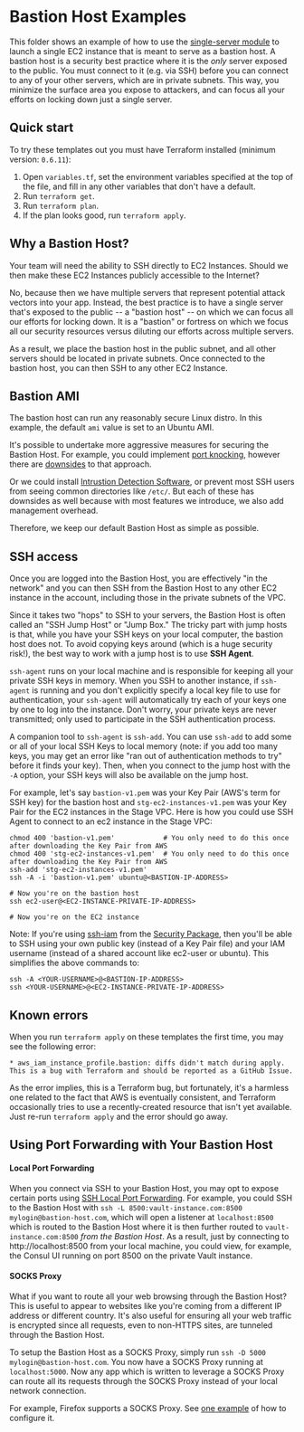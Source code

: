 # Bastion Host Examples

This folder shows an example of how to use the [single-server module](/modules/single-server) to launch a
single EC2 instance that is meant to serve as a bastion host. A bastion host is a security best practice where it is
the *only* server exposed to the public. You must connect to it (e.g. via SSH) before you can connect to any of your
other servers, which are in private subnets. This way, you minimize the surface area you expose to attackers, and can
focus all your efforts on locking down just a single server.

## Quick start

To try these templates out you must have Terraform installed (minimum version: `0.6.11`):

1. Open `variables.tf`, set the environment variables specified at the top of the file, and fill in any other variables that
   don't have a default.
1. Run `terraform get`.
1. Run `terraform plan`.
1. If the plan looks good, run `terraform apply`.

## Why a Bastion Host?

Your team will need the ability to SSH directly to EC2 Instances. Should we then make these EC2 Instances publicly
accessible to the Internet?

No, because then we have multiple servers that represent potential attack vectors into your app. Instead, the best
practice is to have a single server that's exposed to the public -- a "bastion host" -- on which we can focus all our
efforts for locking down. It is a "bastion" or fortress on which we focus all our security resources versus diluting
our efforts across multiple servers.

As a result, we place the bastion host in the public subnet, and all other servers should be located in private subnets.
Once connected to the bastion host, you can then SSH to any other EC2 Instance.

## Bastion AMI

The bastion host can run any reasonably secure Linux distro. In this example, the default `ami` value is set to an
Ubuntu AMI.

It's possible to undertake more aggressive measures for securing the Bastion Host. For example, you could implement
[port knocking](https://www.digitalocean.com/community/tutorials/how-to-use-port-knocking-to-hide-your-ssh-daemon-from-attackers-on-ubuntu),
however there are [downsides](http://bsdly.blogspot.com/2012/04/why-not-use-port-knocking.html) to that approach.

Or we could install [Intrustion Detection Software](https://www.snort.org/), or prevent most SSH users from seeing
common directories like `/etc/`. But each of these has downsides as well because with most features we introduce, we
also add management overhead.

Therefore, we keep our default Bastion Host as simple as possible. 

## SSH access

Once you are logged into the Bastion Host, you are effectively "in the network" and you can then SSH from the Bastion
Host to any other EC2 instance in the account, including those in the private subnets of the VPC.

Since it takes two "hops" to SSH to your servers, the Bastion Host is often called an "SSH Jump Host" or "Jump Box." The
tricky part with jump hosts is that, while you have your SSH keys on your local computer, the bastion host does not. To
avoid copying keys around (which is a huge security risk!), the best way to work with a jump host is to use
**SSH Agent**.

`ssh-agent` runs on your local machine and is responsible for keeping all your private SSH keys in memory. When you SSH
to another instance, if `ssh-agent` is running and you don't explicitly specify a local key file to use for
authentication, your `ssh-agent` will automatically try each of your keys one by one to log into the instance. Don't
worry, your private keys are never transmitted; only used to participate in the SSH authentication process.

A companion tool to `ssh-agent` is `ssh-add`. You can use `ssh-add` to add some or all of your local SSH Keys to local
memory (note: if you add too many keys, you may get an error like "ran out of authentication methods to try" before it
finds your key). Then, when you connect to the jump host with the `-A` option, your SSH keys will also be available on
the jump host.

For example, let's say `bastion-v1.pem` was your Key Pair (AWS's term for SSH key) for the bastion host and
`stg-ec2-instances-v1.pem` was your Key Pair for the EC2 instances in the Stage VPC. Here is how you could use SSH
Agent to connect to an ec2 instance in the Stage VPC:

```
chmod 400 'bastion-v1.pem'            # You only need to do this once after downloading the Key Pair from AWS
chmod 400 'stg-ec2-instances-v1.pem'  # You only need to do this once after downloading the Key Pair from AWS
ssh-add 'stg-ec2-instances-v1.pem'
ssh -A -i 'bastion-v1.pem' ubuntu@<BASTION-IP-ADDRESS>

# Now you're on the bastion host
ssh ec2-user@<EC2-INSTANCE-PRIVATE-IP-ADDRESS>

# Now you're on the EC2 instance
```

Note: If you're using [ssh-iam](https://github.com/gruntwork-io/terraform-aws-security/tree/main/modules/ssh-iam) from the
[Security Package](https://github.com/gruntwork-io/terraform-aws-security), then you'll be able to SSH using your own
public key (instead of a Key Pair file) and your IAM username (instead of a shared account like ec2-user or ubuntu).
This simplifies the above commands to:

```
ssh -A <YOUR-USERNAME>@<BASTION-IP-ADDRESS>
ssh <YOUR-USERNAME>@<EC2-INSTANCE-PRIVATE-IP-ADDRESS>
```

## Known errors

When you run `terraform apply` on these templates the first time, you may see the following error:

```
* aws_iam_instance_profile.bastion: diffs didn't match during apply. This is a bug with Terraform and should be reported as a GitHub Issue.
```

As the error implies, this is a Terraform bug, but fortunately, it's a harmless one related to the fact that AWS is
eventually consistent, and Terraform occasionally tries to use a recently-created resource that isn't yet available.
Just re-run `terraform apply` and the error should go away.

## Using Port Forwarding with Your Bastion Host

#### Local Port Forwarding

When you connect via SSH to your Bastion Host, you may opt to expose certain ports using [SSH Local Port
Forwarding](http://unix.stackexchange.com/a/115906/129208). For example, you could SSH to the Bastion Host with
`ssh -L 8500:vault-instance.com:8500 mylogin@bastion-host.com`, which will open a listener at `localhost:8500` which is
routed to the Bastion Host where it is then further routed to `vault-instance.com:8500` *from the Bastion Host*. As a
result, just by connecting to http://localhost:8500 from your local machine, you could view, for example, the Consul UI
running on port 8500 on the private Vault instance.

#### SOCKS Proxy

What if you want to route all your web browsing through the Bastion Host? This is useful to appear to websites like you're
coming from a different IP address or different country.  It's also useful for ensuring all your web traffic is encrypted
since all requests, even to non-HTTPS sites, are tunneled through the Bastion Host.

To setup the Bastion Host as a SOCKS Proxy, simply run `ssh -D 5000 mylogin@bastion-host.com`. You now have a SOCKS Proxy
running at `localhost:5000`.  Now any app which is written to leverage a SOCKS Proxy can route all its requests through the
SOCKS Proxy instead of your local network connection.

For example, Firefox supports a SOCKS Proxy. See [one
example](http://lifehacker.com/237227/geek-to-live--encrypt-your-web-browsing-session-with-an-ssh-socks-proxy) of how
to configure it.

